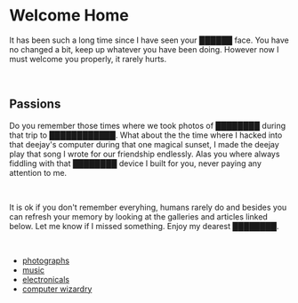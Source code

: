 Welcome Home
============

It has been such a long time since I have seen your ██████ face. You have no changed a bit, keep up whatever you have been doing.
However now I must welcome you properly, it rarely hurts.

<br/>

## Passions

Do you remember those times where we took photos of ████████ during that trip to ████████████. What about the the time where I hacked into that deejay's computer during that one magical sunset, I made the deejay play that song I wrote for our friendship endlessly. Alas you where always fiddling with that ████████ device I built for you, never paying any attention to me.

<br/>

It is ok if you don't remember everyhing, humans rarely do and besides you can refresh your memory by looking at the galleries and articles linked below. Let me know if I missed something. Enjoy my dearest ████████.

<br/>

- [photographs](/projects/photography)
- [music](/projects/music)
- [electronicals](/projects/electronics)
- [computer wizardry](/projects/code)
